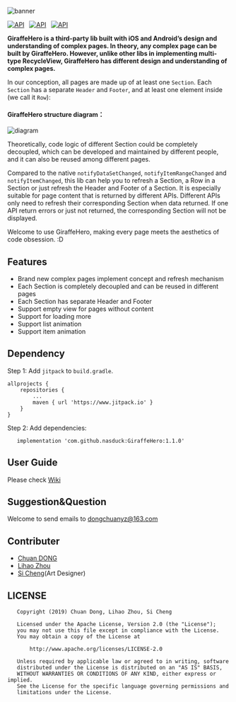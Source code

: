 ![banner](https://raw.githubusercontent.com/nasduck/GiraffeHero/dev/art/banner.png)

[![API](https://img.shields.io/badge/GiraffeHero-v1.0.1-brightgreen.svg?style=flat)](https://github.com/nasduck/GiraffeHero/releases)&ensp;
[![API](https://img.shields.io/badge/API-14%2B-brightgreen.svg?style=flat)](https://android-arsenal.com/api?level=14)&ensp;
[![API](https://img.shields.io/badge/License-Apche2.0-brightgreen.svg?style=flat)](https://github.com/nasduck/GiraffeHero/blob/master/LICENSE)

**GiraffeHero is a third-party lib built with iOS and Android’s design and understanding of complex pages. In theory, any complex page can be built by GiraffeHero. However, unlike other libs in implementing multi-type RecycleView, GiraffeHero has different design and understanding of complex pages.**

In our conception, all pages are made up of at least one `Section`. Each `Section` has a separate `Header` and `Footer`, and at least one element inside (we call it `Row`):

#### GiraffeHero structure diagram：
![diagram](https://github.com/nasduck/GiraffeHero/blob/dev/art/section%E7%A4%BA%E6%84%8F%E5%9B%BE.jpg?raw=true)

Theoretically, code logic of different Section could be completely decoupled, which can be developed and maintained by different people, and it can also be reused among different pages.

Compared to the native `notifyDataSetChanged`, `notifyItemRangeChanged` and `notifyItemChanged`, this lib can help you to refresh a Section, a Row in a Section or just refresh the Header and Footer of a Section. It is especially suitable for page content that is returned by different APIs. Different APIs only need to refresh their corresponding Section when data returned. If one API return errors or just not returned, the corresponding Section will not be displayed.

Welcome to use GiraffeHero, making every page meets the aesthetics of code obsession. :D

## Features

* Brand new complex pages implement concept and refresh mechanism
* Each Section is completely decoupled and can be reused in different pages
* Each Section has separate Header and Footer
* Support empty view for pages without content 
* Support for loading more
* Support list animation
* Support item animation

## Dependency

Step 1: Add `jitpack` to `build.gradle`.

```
allprojects {
	repositories {
		...
		maven { url 'https://www.jitpack.io' }
	}
}
```

Step 2: Add dependencies:

```
   implementation 'com.github.nasduck:GiraffeHero:1.1.0'
```

## User Guide

Please check [Wiki](https://github.com/nasduck/GiraffeHero/wiki)

## Suggestion&Question

Welcome to send emails to dongchuanyz@163.com

## Contributer

* [Chuan DONG](https://github.com/DONGChuan)
* [Lihao Zhou](https://github.com/redrain39)
* [Si Cheng](1103990937@qq.com)(Art Designer)

## LICENSE
```
   Copyright (2019) Chuan Dong, Lihao Zhou, Si Cheng

   Licensed under the Apache License, Version 2.0 (the "License");
   you may not use this file except in compliance with the License.
   You may obtain a copy of the License at

       http://www.apache.org/licenses/LICENSE-2.0

   Unless required by applicable law or agreed to in writing, software
   distributed under the License is distributed on an "AS IS" BASIS,
   WITHOUT WARRANTIES OR CONDITIONS OF ANY KIND, either express or implied.
   See the License for the specific language governing permissions and
   limitations under the License.
```
